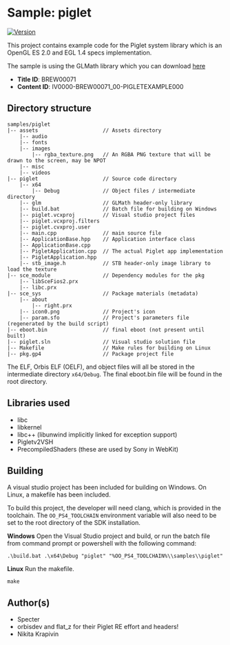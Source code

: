 # Sample: piglet

[![Version](https://img.shields.io/badge/Version-1.00-brightgreen.svg)](https://github.com/Cryptogenic/OpenOrbis-PS4-Toolchain)

This project contains example code for the Piglet system library which is an OpenGL ES 2.0 and EGL 1.4 specs implementation.

The sample is using the GLMath library which you can download [here](https://github.com/g-truc/glm)

- **Title ID**: BREW00071
- **Content ID**: IV0000-BREW00071_00-PIGLETEXAMPLE000



## Directory structure
```
samples/piglet
|-- assets                     // Assets directory
    |-- audio
	|-- fonts
    |-- images
	    |-- rgba_texture.png   // An RGBA PNG texture that will be drawn to the screen, may be NPOT
	|-- misc
	|-- videos
|-- piglet                     // Source code directory
    |-- x64
        |-- Debug              // Object files / intermediate directory
	|-- glm                    // GLMath header-only library
    |-- build.bat              // Batch file for building on Windows
    |-- piglet.vcxproj         // Visual studio project files
    |-- piglet.vcxproj.filters
    |-- piglet.cvxproj.user
    |-- main.cpp               // main source file
	|-- ApplicationBase.hpp    // Application interface class
	|-- ApplicationBase.cpp
	|-- PigletApplication.cpp  // The actual Piglet app implementation
	|-- PigletApplication.hpp
	|-- stb_image.h            // STB header-only image library to load the texture
|-- sce_module                 // Dependency modules for the pkg
    |-- libSceFios2.prx
    |-- libc.prx
|-- sce_sys                    // Package materials (metadata)
    |-- about
        |-- right.prx
    |-- icon0.png              // Project's icon
    |-- param.sfo              // Project's parameters file (regenerated by the build script)
|-- eboot.bin                  // final eboot (not present until built)
|-- piglet.sln                 // Visual studio solution file
|-- Makefile                   // Make rules for building on Linux
|-- pkg.gp4                    // Package project file
```
The ELF, Orbis ELF (OELF), and object files will all be stored in the intermediate directory `x64/Debug`. The final eboot.bin file will be found in the root directory.



## Libraries used

- libc
- libkernel
- libc++ (libunwind implicitly linked for exception support)
- Pigletv2VSH
- PrecompiledShaders (these are used by Sony in WebKit)



## Building

A visual studio project has been included for building on Windows. On Linux, a makefile has been included.

To build this project, the developer will need clang, which is provided in the toolchain. The `OO_PS4_TOOLCHAIN` environment variable will also need to be set to the root directory of the SDK installation.

__Windows__
Open the Visual Studio project and build, or run the batch file from command prompt or powershell with the following command:
```
.\build.bat .\x64\Debug "piglet" "%OO_PS4_TOOLCHAIN%\\samples\\piglet"
```

__Linux__
Run the makefile.
```
make
```



## Author(s)

- Specter
- orbisdev and flat_z for their Piglet RE effort and headers!
- Nikita Krapivin
